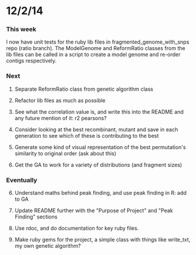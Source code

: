 12/2/14
========================================================

### This week

I now have unit tests for the ruby lib files in fragmented_genome_with_snps repo (ratio branch).
The ModelGenome and ReformRatio classes from the lib files can be called in a script to create a model genome and re-order contigs respectively.

### Next

1. Separate ReformRatio class from genetic algorithm class

1. Refactor lib files as much as possible

2. See what the correlation value is, and write this into the README and any future mention of it: r2 pearsons?

3. Consider looking at the best recombinant, mutant and save in each generation to see which of these is contributing to the best

4. Generate some kind of visual representation of the best permutation's similarity to original order (ask about this)
 
5. Get the GA to work for a variety of distributions (and fragment sizes)

### Eventually

6. Understand maths behind peak finding, and use peak finding in R: add to GA

7. Update README further with the "Purpose of Project" and "Peak Finding" sections

2. Use rdoc, and do documentation for key ruby files.

3. Make ruby gems for the project, a simple class with things like write_txt, my own genetic algorithm?


